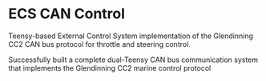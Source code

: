 # ECS CAN Control

Teensy-based External Control System implementation of the Glendinning CC2 CAN bus protocol for throttle and steering control.

Successfully built a complete dual-Teensy CAN bus communication system that implements the Glendinning CC2 marine control protocol
